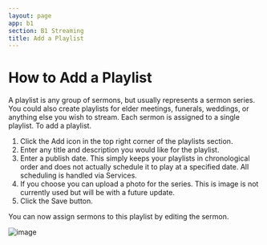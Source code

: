 ```yaml
---
layout: page
app: b1
section: B1 Streaming
title: Add a Playlist
---
```


# How to Add a Playlist

A playlist is any group of sermons, but usually represents a sermon series. You could also create playlists for elder meetings, funerals, weddings, or anything else you wish to stream. Each sermon is assigned to a single playlist. To add a playlist.

1. Click the Add icon in the top right corner of the playlists section.
2. Enter any title and description you would like for the playlist.
3. Enter a publish date. This simply keeps your playlists in chronological order and does not actually schedule it to play at a specified date. All scheduling is handled via Services.
4. If you choose you can upload a photo for the series. This is image is not currently used but will be with a future update.
5. Click the Save button.

You can now assign sermons to this playlist by editing the sermon.

![image](https://user-images.githubusercontent.com/1447203/197371598-c86e095e-f8c1-4fec-b8fd-aabce33d5740.png)
